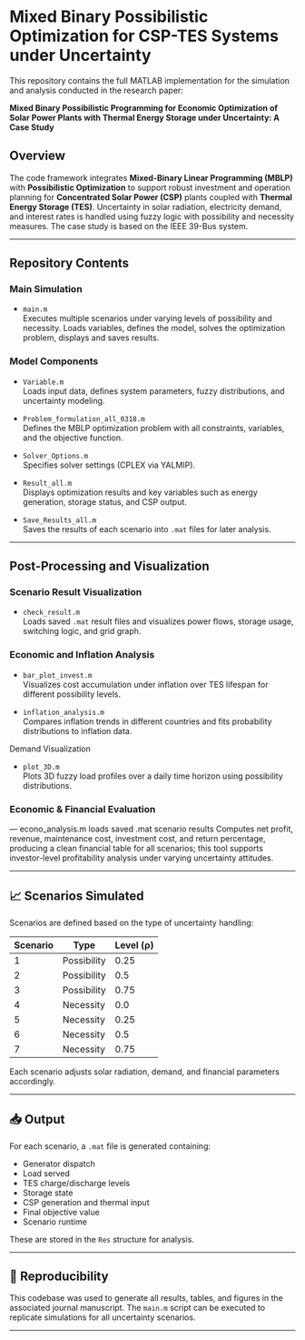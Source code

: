 # Mixed Binary Possibilistic Optimization for CSP-TES Systems under Uncertainty

This repository contains the full MATLAB implementation for the simulation and analysis conducted in the research paper:

**Mixed Binary Possibilistic Programming for Economic Optimization of Solar Power Plants with Thermal Energy Storage under Uncertainty: A Case Study**

## Overview

The code framework integrates **Mixed-Binary Linear Programming (MBLP)** with **Possibilistic Optimization** to support robust investment and operation planning for **Concentrated Solar Power (CSP)** plants coupled with **Thermal Energy Storage (TES)**. Uncertainty in solar radiation, electricity demand, and interest rates is handled using fuzzy logic with possibility and necessity measures.
The case study is based on the IEEE 39-Bus system.

---

##  Repository Contents

###  Main Simulation
- `main.m`  
  Executes multiple scenarios under varying levels of possibility and necessity. Loads variables, defines the model, solves the optimization problem, displays and saves results.

### Model Components
- `Variable.m`  
  Loads input data, defines system parameters, fuzzy distributions, and uncertainty modeling.

- `Problem_formulation_all_0318.m`  
  Defines the MBLP optimization problem with all constraints, variables, and the objective function.

- `Solver_Options.m`  
  Specifies solver settings (CPLEX via YALMIP).

- `Result_all.m`  
  Displays optimization results and key variables such as energy generation, storage status, and CSP output.

- `Save_Results_all.m`  
  Saves the results of each scenario into `.mat` files for later analysis.

---

## Post-Processing and Visualization

### Scenario Result Visualization
- `check_result.m`  
  Loads saved `.mat` result files and visualizes power flows, storage usage, switching logic, and grid graph.

### Economic and Inflation Analysis
- `bar_plot_invest.m`  
  Visualizes cost accumulation under inflation over TES lifespan for different possibility levels.

- `inflation_analysis.m`  
  Compares inflation trends in different countries and fits probability distributions to inflation data.

 Demand Visualization
- `plot_3D.m`  
  Plots 3D fuzzy load profiles over a daily time horizon using possibility distributions.

 ### Economic & Financial Evaluation 
 — econo_analysis.m loads saved .mat scenario results
 Computes net profit, revenue, maintenance cost, investment cost, and return percentage, producing a clean financial table for all scenarios; this tool supports investor-level profitability analysis under varying uncertainty attitudes.
 
---

## 📈 Scenarios Simulated

Scenarios are defined based on the type of uncertainty handling:

| Scenario | Type  | Level (ρ) |
|----------|-------|------------|
| 1        | Possibility | 0.25 |
| 2        | Possibility | 0.5  |
| 3        | Possibility | 0.75 |
| 4        | Necessity   | 0.0  |
| 5        | Necessity   | 0.25 |
| 6        | Necessity   | 0.5  |
| 7        | Necessity   | 0.75 |

Each scenario adjusts solar radiation, demand, and financial parameters accordingly.

---

## 📥 Output

For each scenario, a `.mat` file is generated containing:

- Generator dispatch
- Load served
- TES charge/discharge levels
- Storage state
- CSP generation and thermal input
- Final objective value
- Scenario runtime

These are stored in the `Res` structure for analysis.

---

## 🧪 Reproducibility

This codebase was used to generate all results, tables, and figures in the associated journal manuscript. The `main.m` script can be executed to replicate simulations for all uncertainty scenarios.

---


